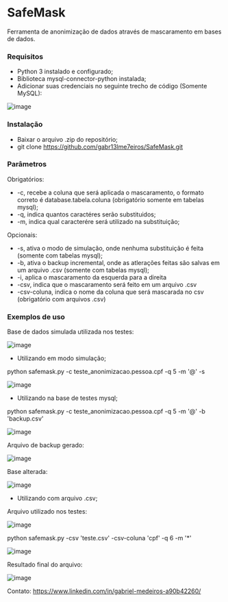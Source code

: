 # SafeMask 
Ferramenta de anonimização de dados através de mascaramento em bases de dados.

### Requisitos

- Python 3 instalado e configurado;
- Biblioteca mysql-connector-python instalada;
- Adicionar suas credenciais no seguinte trecho de código (Somente MySQL):

![image](https://github.com/user-attachments/assets/43dcdfbd-9ac4-434a-aa10-e9ee7f35549e)

### Instalação

- Baixar o arquivo .zip do repositório;
- git clone https://github.com/gabr13lme7eiros/SafeMask.git

### Parâmetros

Obrigatórios:

- -c, recebe a coluna que será aplicada o mascaramento, o formato correto é database.tabela.coluna (obrigatório somente em tabelas mysql);
- -q, indica quantos caractéres serão substituidos;
- -m, indica qual caracterére será utilizado na substituição;

Opcionais: 

- -s, ativa o modo de simulação, onde nenhuma substituição é feita (somente com tabelas mysql);
- -b, ativa o backup incremental, onde as atlerações feitas são salvas em um arquivo .csv (somente com tabelas mysql);
- -i, aplica o mascaramento da esquerda para a direita
- -csv, indica que o mascaramento será feito em um arquivo .csv
- -csv-coluna, indica o nome da coluna que será mascarada no csv (obrigatório com arquivos .csv)

### Exemplos de uso

Base de dados  simulada utilizada nos testes:

![image](https://github.com/user-attachments/assets/418aa8d3-1392-4f46-83e1-924ca3d35b36)


- Utilizando em modo simulação;

python safemask.py -c teste_anonimizacao.pessoa.cpf -q 5 -m '@' -s

![image](https://github.com/user-attachments/assets/1d028907-b1e5-4b3c-9f65-5ec48c45f671)

- Utilizando na base de testes mysql;

python safemask.py -c teste_anonimizacao.pessoa.cpf -q 5 -m '@' -b 'backup.csv'

![image](https://github.com/user-attachments/assets/04497640-6699-4ec3-b957-a20be11e647b)

Arquivo de backup gerado:

![image](https://github.com/user-attachments/assets/ee6617fb-7578-4ee0-8e4e-35913297becf)

Base alterada:

![image](https://github.com/user-attachments/assets/8231ebf8-b017-47ed-8839-b2bc1afcbb69)

- Utilizando com arquivo .csv;

Arquivo utilizado nos testes:

![image](https://github.com/user-attachments/assets/fae155f2-f28e-494d-8f58-a6e74ec9e2cc)

python safemask.py -csv 'teste.csv' -csv-coluna 'cpf' -q 6 -m '*'

![image](https://github.com/user-attachments/assets/80acd615-2d2a-49f5-abf5-fee962cdfafa)

Resultado final do arquivo:

![image](https://github.com/user-attachments/assets/b480a69f-a1cc-49ec-95b3-5e93afe0b6e1)

Contato: https://www.linkedin.com/in/gabriel-medeiros-a90b42260/




